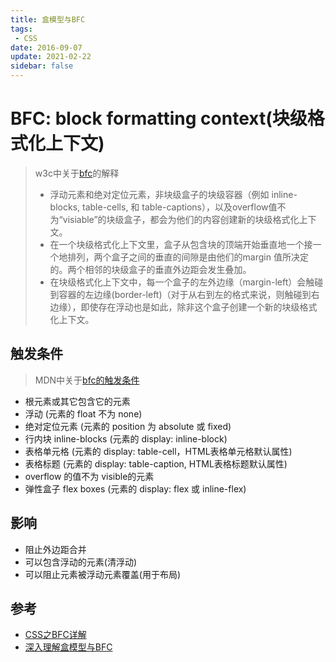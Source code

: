 ```yaml
---
title: 盒模型与BFC
tags:
 - CSS
date: 2016-09-07
update: 2021-02-22
sidebar: false
---
```


# BFC: block formatting context(块级格式化上下文)
> w3c中关于[bfc](http://www.w3.org/TR/CSS2/visuren.html#block-formatting)的解释
> * 浮动元素和绝对定位元素，非块级盒子的块级容器（例如 inline-blocks, table-cells, 和 table-captions），以及overflow值不为“visiable”的块级盒子，都会为他们的内容创建新的块级格式化上下文。
> * 在一个块级格式化上下文里，盒子从包含块的顶端开始垂直地一个接一个地排列，两个盒子之间的垂直的间隙是由他们的margin 值所决定的。两个相邻的块级盒子的垂直外边距会发生叠加。
> * 在块级格式化上下文中，每一个盒子的左外边缘（margin-left）会触碰到容器的左边缘(border-left)（对于从右到左的格式来说，则触碰到右边缘），即使存在浮动也是如此，除非这个盒子创建一个新的块级格式化上下文。

## 触发条件 
> MDN中关于[bfc的触发条件](https://developer.mozilla.org/zh-CN/docs/Web/Guide/CSS/Block_formatting_context)

* 根元素或其它包含它的元素
* 浮动 (元素的 float 不为 none)
* 绝对定位元素 (元素的 position 为 absolute 或 fixed)
* 行内块 inline-blocks (元素的 display: inline-block)
* 表格单元格 (元素的 display: table-cell，HTML表格单元格默认属性)
* 表格标题 (元素的 display: table-caption, HTML表格标题默认属性)
* overflow 的值不为 visible的元素
* 弹性盒子 flex boxes (元素的 display: flex 或 inline-flex)

## 影响
* 阻止外边距合并
* 可以包含浮动的元素(清浮动)
* 可以阻止元素被浮动元素覆盖(用于布局)

## 参考
* [CSS之BFC详解](http://www.html-js.com/article/1866)  
* [深入理解盒模型与BFC](https://zhuanlan.zhihu.com/p/50335287)

